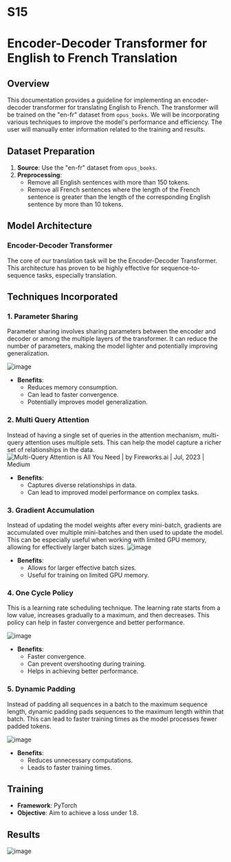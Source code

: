 # S15


# Encoder-Decoder Transformer for English to French Translation

## Overview

This documentation provides a guideline for implementing an encoder-decoder transformer for translating English to French. The transformer will be trained on the "en-fr" dataset from `opus_books`. We will be incorporating various techniques to improve the model's performance and efficiency. The user will manually enter information related to the training and results.

## Dataset Preparation

1. **Source**: Use the "en-fr" dataset from `opus_books`.
2. **Preprocessing**:
   - Remove all English sentences with more than 150 tokens.
   - Remove all French sentences where the length of the French sentence is greater than the length of the corresponding English sentence by more than 10 tokens.

## Model Architecture

### Encoder-Decoder Transformer

The core of our translation task will be the Encoder-Decoder Transformer. This architecture has proven to be highly effective for sequence-to-sequence tasks, especially translation.

## Techniques Incorporated

### 1. Parameter Sharing

Parameter sharing involves sharing parameters between the encoder and decoder or among the multiple layers of the transformer. It can reduce the number of parameters, making the model lighter and potentially improving generalization.

![image](https://github.com/Delve-ERAV1/S15/assets/11761529/1ecb334d-f17d-4aea-9d8c-5809a0507142)

- **Benefits**:
  - Reduces memory consumption.
  - Can lead to faster convergence.
  - Potentially improves model generalization.

### 2. Multi Query Attention

Instead of having a single set of queries in the attention mechanism, multi-query attention uses multiple sets. This can help the model capture a richer set of relationships in the data.
![Multi-Query Attention is All You Need | by Fireworks.ai | Jul, 2023 | Medium](https://miro.medium.com/v2/resize:fit:1400/0*-ygFb8mX-ctD-z_C)

- **Benefits**:
  - Captures diverse relationships in data.
  - Can lead to improved model performance on complex tasks.

### 3. Gradient Accumulation

Instead of updating the model weights after every mini-batch, gradients are accumulated over multiple mini-batches and then used to update the model. This can be especially useful when working with limited GPU memory, allowing for effectively larger batch sizes.
![image](https://github.com/Delve-ERAV1/S15/assets/11761529/934214d6-ed2f-4d91-8c52-a4da0dadf8a8)

- **Benefits**:
  - Allows for larger effective batch sizes.
  - Useful for training on limited GPU memory.

### 4. One Cycle Policy

This is a learning rate scheduling technique. The learning rate starts from a low value, increases gradually to a maximum, and then decreases. This policy can help in faster convergence and better performance.

![image](https://github.com/Delve-ERAV1/S15/assets/11761529/72650458-8ca1-45f9-adf5-7d0a18f0997c)

- **Benefits**:
  - Faster convergence.
  - Can prevent overshooting during training.
  - Helps in achieving better performance.

### 5. Dynamic Padding

Instead of padding all sequences in a batch to the maximum sequence length, dynamic padding pads sequences to the maximum length within that batch. This can lead to faster training times as the model processes fewer padded tokens.

![image](https://github.com/Delve-ERAV1/S15/assets/11761529/3e06c1ee-103e-44ff-80a8-2c8073c28bd7)

- **Benefits**:
  - Reduces unnecessary computations.
  - Leads to faster training times.

## Training

- **Framework**: PyTorch
- **Objective**: Aim to achieve a loss under 1.8.



## Results




![image](https://github.com/Delve-ERAV1/S15/assets/11761529/934214d6-ed2f-4d91-8c52-a4da0dadf8a8)

